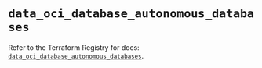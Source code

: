 # `data_oci_database_autonomous_databases`

Refer to the Terraform Registry for docs: [`data_oci_database_autonomous_databases`](https://registry.terraform.io/providers/oracle/oci/6.18.0/docs/data-sources/database_autonomous_databases).
